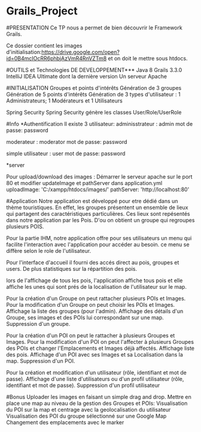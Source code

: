 # Grails_Project

#PRESENTATION
Ce TP nous a permet de bien découvrir le Framework Grails.

Ce dossier contient les images d'initialisation:https://drive.google.com/open?id=0B4mcIOcRR6phbjAzVmR4RnVZTm8  et on doit le mettre sous htdocs.

#OUTILS et Technologies DE DEVELOPPEMENT***
Java 8
Grails 3.3.0
IntelliJ IDEA Ultimate dont la dernière version
Un serveur Apache


#INITIALISATION
Groupes et points d'intérêts 
Génération de 3 groupes
Génération de 5 points d'intérêts
Génération de 3 types d'utilisateur : 1 Administrateurs; 1 Modérateurs et 1 Utilisateurs

Spring Security
Spring Security génère les classes User/Role/UserRole

#Info
*Authentification
Il existe 3 utilisateur:
adminisstrateur : admin 
mot de passe: password

moderateur : moderator
mot de passe: password

simple utilisateur : user 
mot de passe: password

*server

Pour upload/download des images : Démarrer le serveur apache sur le port 80 et modifier updateImage et pathServer dans application.yml
uploadImage: 'C:/xampp/htdocs/images/'
pathServer: 'http://localhost:80'


#Application
Notre application est développé pour etre dédié dans un thème touristiques.
En effet, les groupes présentent un ensemble de lieux qui partagent des caractéristiques particulières.
Ces lieux sont repésentés dans notre application par les Pois.
D'ou on obtient un groupe qui regroupes plusieurs POIS.

Pour la partie IHM, notre application offre pour ses utilisateurs un menu qui facilite l'interaction avec l'application pour accéder au besoin.
ce menu se diffère selon le role de l'utilisateur.

Pour l'interface d'accueil il fourni des accés direct au pois, groupes et users.
De plus statistiques sur la répartition des pois.

lors de l'affichage de tous les pois, l'application affiche tous pois et elle affiche les unes qui sont prés de la localisation de l'utilisateur sur le map.

Pour la création d'un Groupe on peut rattacher plusieurs POIs et Images.
Pour la modification d'un Groupe on peut choisir les POIs et Images.
Affichage la liste des groupes (pour l'admin).
Affichage des détails d'un Groupe, ses images et des POIs lui correspondant sur une map.
Suppression d'un groupe.

  
Pour la création d'un POI on peut le rattacher à plusieurs Groupes et Images.
Pour la modification d'un POI on peut l'affecter à plusieurs Groupes des POIs et changer l'Emplacements et Images déjà affectés.
Affichage liste des pois. 
Affichage d'un POI avec ses Images et sa Localisation dans la map.
Suppression d'un POI. 


Pour la création et modification d'un utilisateur (rôle, identifiant et mot de passe).
Affichage d'une liste d'utilisateurs ou d'un profil utilisateur (rôle, identifiant et mot de passe).
Suppression d'un profil utilisateur


#Bonus
Uploader les images en faisant un simple drag and drop. 
Mettre en place une map au niveau de la gestion des Groupes et POIs:
Visualisation du POI sur la map et centrage avec la geolocalisation du utilisateur
Visualisation des POI du groupe sélectionné sur une Google Map 
Changement des emplacements avec le marker  
